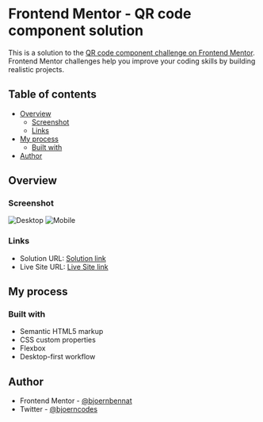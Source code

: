 # Frontend Mentor - QR code component solution

This is a solution to the [QR code component challenge on Frontend Mentor](https://www.frontendmentor.io/challenges/qr-code-component-iux_sIO_H). Frontend Mentor challenges help you improve your coding skills by building realistic projects. 

## Table of contents

- [Overview](#overview)
  - [Screenshot](#screenshot)
  - [Links](#links)
- [My process](#my-process)
  - [Built with](#built-with)
- [Author](#author)


## Overview

### Screenshot

![Desktop](./screenshot.jpg)
![Mobile](./screenshot.jpg)

### Links

- Solution URL: [Solution link](https://your-solution-url.com)
- Live Site URL: [Live Site link](https://your-live-site-url.com)

## My process

### Built with

- Semantic HTML5 markup
- CSS custom properties
- Flexbox
- Desktop-first workflow

## Author

- Frontend Mentor - [@bjoernbennat](https://www.frontendmentor.io/profile/bjoernbennat)
- Twitter - [@bjoerncodes](https://www.twitter.com/bjoerncodes)
